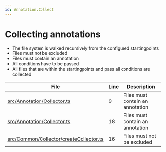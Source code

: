 ```yaml
---
id: Annotation.Collect
---
```


# Collecting annotations

-   The file system is walked recursively from the configured startingpoints
-   Files must not be excluded
-   Files must contain an annotation
-   All conditions have to be passed
-   All files that are within the startingpoints and pass all conditions are collected

<div class="tracey">

| File                                                                                         | Line | Description                      |
| -------------------------------------------------------------------------------------------- | ---- | -------------------------------- |
| [src/Annotation/Collector.ts](../../src/Annotation/Collector.ts#L9)                          | 9    | Files must contain an annotation |
| [src/Annotation/Collector.ts](../../src/Annotation/Collector.ts#L18)                         | 18   | Files must contain an annotation |
| [src/Common/Collector/createCollector.ts](../../src/Common/Collector/createCollector.ts#L16) | 16   | Files must not be excluded       |

</div>
